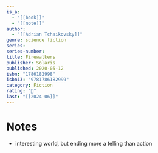 ```yaml
---
is_a:
  - "[[book]]"
  - "[[note]]"
author:
  - "[[Adrian Tchaikovsky]]"
genre: science fiction
series: 
series-number: 
title: Firewalkers
publisher: Solaris
published: 2020-05-12
isbn: "1786182998"
isbn13: "9781786182999"
category: Fiction
rating: "🤞"
last: "[[2024-06]]"
---
```

# Notes
- interesting world, but ending more a telling than action